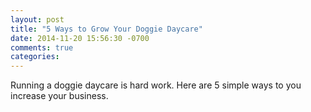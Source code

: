 ```yaml
---
layout: post
title: "5 Ways to Grow Your Doggie Daycare"
date: 2014-11-20 15:56:30 -0700
comments: true
categories:
---
```


Running a doggie daycare is hard work. Here are 5 simple ways to you increase your business.
